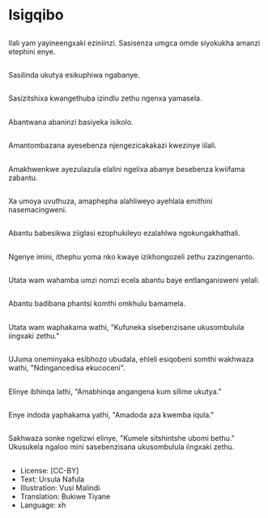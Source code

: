 # Isigqibo

##
Ilali yam yayineengxaki eziniinzi. Sasisenza umgca omde siyokukha amanzi etephini enye.

##
Sasilinda ukutya esikuphiwa ngabanye.

##
Sasizitshixa kwangethuba izindlu zethu ngenxa yamasela.

##
Abantwana abaninzi basiyeka isikolo.

##
Amantombazana ayesebenza njengezicakakazi kwezinye iilali.

##
Amakhwenkwe ayezulazula elalini ngelixa abanye besebenza kwiifama zabantu.

##
Xa umoya uvuthuza, amaphepha alahliweyo ayehlala emithini nasemacingweni.

##
Abantu babesikwa ziiglasi ezophukileyo ezalahlwa ngokungakhathali.

##
Ngenye imini, ithephu yoma nko kwaye izikhongozeli zethu zazingenanto.

##
Utata wam wahamba umzi nomzi ecela abantu baye entlanganisweni yelali.

##
Abantu badibana phantsi komthi omkhulu bamamela.

##
Utata wam waphakama wathi, "Kufuneka sisebenzisane ukusombulula iingxaki zethu."

##
UJuma oneminyaka esibhozo ubudala, ehleli esiqobeni somthi wakhwaza wathi, "Ndingancedisa ekucoceni".

##
Elinye ibhinqa lathi, "Amabhinqa angangena kum silime ukutya."

##
Enye indoda yaphakama yathi, "Amadoda aza kwemba iqula."

##
Sakhwaza sonke ngelizwi elinye, "Kumele sitshintshe ubomi bethu." Ukusukela ngaloo mini sasebenzisana ukusombulula iingxaki zethu.

##
* License: [CC-BY]
* Text: Ursula Nafula
* Illustration: Vusi Malindi
* Translation: Bukiwe Tiyane
* Language: xh
